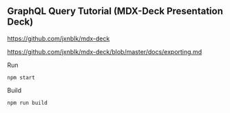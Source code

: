 ## GraphQL Query Tutorial (MDX-Deck Presentation Deck)

https://github.com/jxnblk/mdx-deck

https://github.com/jxnblk/mdx-deck/blob/master/docs/exporting.md

Run

```
npm start
```

Build

```
npm run build
```
